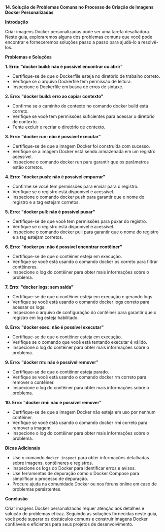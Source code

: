 **14. Solução de Problemas Comuns no Processo de Criação de Imagens Docker Personalizadas**

**Introdução**

Criar imagens Docker personalizadas pode ser uma tarefa desafiadora. Neste guia, exploraremos alguns dos problemas comuns que você pode encontrar e forneceremos soluções passo a passo para ajudá-lo a resolvê-los.

**Problemas e Soluções**

**1. Erro: "docker build: não é possível encontrar ou abrir"**

* Certifique-se de que o Dockerfile esteja no diretório de trabalho correto.
* Verifique se o arquivo Dockerfile tem permissão de leitura.
* Inspecione o Dockerfile em busca de erros de sintaxe.

**2. Erro: "docker build: erro ao copiar contexto"**

* Confirme se o caminho do contexto no comando docker build está correto.
* Verifique se você tem permissões suficientes para acessar o diretório de contexto.
* Tente excluir e recriar o diretório de contexto.

**3. Erro: "docker run: não é possível executar"**

* Certifique-se de que a imagem Docker foi construída com sucesso.
* Verifique se a imagem Docker está sendo armazenada em um registro acessível.
* Inspecione o comando docker run para garantir que os parâmetros estão corretos.

**4. Erro: "docker push: não é possível empurrar"**

* Confirme se você tem permissões para enviar para o registro.
* Verifique se o registro está disponível e acessível.
* Inspecione o comando docker push para garantir que o nome do registro e a tag estejam corretos.

**5. Erro: "docker pull: não é possível puxar"**

* Certifique-se de que você tem permissões para puxar do registro.
* Verifique se o registro está disponível e acessível.
* Inspecione o comando docker pull para garantir que o nome do registro e a tag estejam corretos.

**6. Erro: "docker ps: não é possível encontrar contêiner"**

* Certifique-se de que o contêiner esteja em execução.
* Verifique se você está usando o comando docker ps correto para filtrar contêineres.
* Inspecione o log do contêiner para obter mais informações sobre o problema.

**7. Erro: "docker logs: sem saída"**

* Certifique-se de que o contêiner esteja em execução e gerando logs.
* Verifique se você está usando o comando docker logs correto para acessar os logs.
* Inspecione o arquivo de configuração do contêiner para garantir que o registro em log esteja habilitado.

**8. Erro: "docker exec: não é possível executar"**

* Certifique-se de que o contêiner esteja em execução.
* Verifique se o comando que você está tentando executar é válido.
* Inspecione o log do contêiner para obter mais informações sobre o problema.

**9. Erro: "docker rm: não é possível remover"**

* Certifique-se de que o contêiner esteja parado.
* Verifique se você está usando o comando docker rm correto para remover o contêiner.
* Inspecione o log do contêiner para obter mais informações sobre o problema.

**10. Erro: "docker rmi: não é possível remover"**

* Certifique-se de que a imagem Docker não esteja em uso por nenhum contêiner.
* Verifique se você está usando o comando docker rmi correto para remover a imagem.
* Inspecione o log do contêiner para obter mais informações sobre o problema.

**Dicas Adicionais**

* Use o comando `docker inspect` para obter informações detalhadas sobre imagens, contêineres e registros.
* Inspecione os logs do Docker para identificar erros e avisos.
* Use ferramentas de depuração como o Docker Compose para simplificar o processo de depuração.
* Procure ajuda na comunidade Docker ou nos fóruns online em caso de problemas persistentes.

**Conclusão**

Criar imagens Docker personalizadas requer atenção aos detalhes e solução de problemas eficaz. Seguindo as soluções fornecidas neste guia, você pode superar os obstáculos comuns e construir imagens Docker confiáveis e eficientes para seus projetos de desenvolvimento.